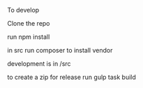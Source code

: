 To  develop

Clone the repo

run npm install

in src  run composer to install vendor

development is in /src

to create a zip for release run gulp task build